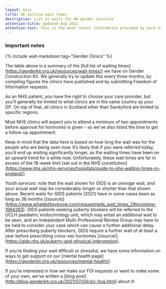 ```yaml
---
layout: misc
title: UK service wait times
description: List of waits for UK gender services
attention-title: Updated Aug 2021
attention-text: This is the most recent information provided by each organisation by 2021-08-15.
---
```


### Important notes

{% include wait-markdown tag="Gender Clinics" %}

The table above is a summary of the \[full list of waiting times\](https://genderkit.org.uk/resources/wait-times/) we have on Gender Construction Kit. We generally try to update this every three months, by compiling figures the clinics have published and by submitting Freedom of Information requests.


As an NHS patient, you have the right to choose your care provider, but you’ll generally be limited to what clinics are in the same country as your GP. On top of that, all clinics in Scotland other than Sandyford are limited to specific regions.


Most NHS clinics will expect you to attend a minimum of two appointments before approval for hormones is given - so we've also listed the time to get a follow-up appointment.


Keep in mind that the data here is based on how long the wait was for the people who are being seen now. It’s likely that if you were referred today, you’d end up waiting significantly longer, as the waiting times have been on an upward trend for a while now. Unfortunately, these wait times are far in excess of the 18-week limit \[set out in the NHS constitution](https://www.nhs.uk/nhs-services/hospitals/guide-to-nhs-waiting-times-in-england/).

*Youth services*: note that the wait shown for GIDS is an *average* wait, and your actual wait may be considerably longer or shorter than that shown above. Recent waits for GIDS patients (2021) have in some cases been as long as 38 months \[(source)](https://www.whatdotheyknow.com/request/gids_wait_times_2#incoming-1984393). GIDS patients seeking puberty blockers will be referred to the UCLH paediatric endocrinology unit, which may entail an additional wait to be seen, and an independent Multi-Professional Review Group may have to be held to consider your case which can cause a further additional delay. After prescribing puberty blockers, GIDS require a further wait of at least a year before prescribing cross-sex hormones \[(source)](https://gids.nhs.uk/puberty-and-physical-intervention).

If you’re finding your wait difficult or stressful, we have some information on ways to get support on our \[mental health page](https://genderkit.org.uk/resources/mental-health/).


If you’re interested in how we make our FOI requests or want to make some of your own, we’ve written a \[blog post](http://blog.genderkit.org.uk/2021/07/04/gic-foia.html) about it!